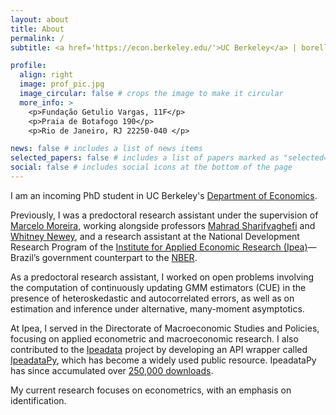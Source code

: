 ```yaml
---
layout: about
title: About
permalink: /
subtitle: <a href='https://econ.berkeley.edu/'>UC Berkeley</a> | borelli@berkeley.edu

profile:
  align: right
  image: prof_pic.jpg
  image_circular: false # crops the image to make it circular
  more_info: >
    <p>Fundação Getulio Vargas, 11F</p>
    <p>Praia de Botafogo 190</p>
    <p>Rio de Janeiro, RJ 22250-040 </p>

news: false # includes a list of news items
selected_papers: false # includes a list of papers marked as "selected={true}"
social: false # includes social icons at the bottom of the page
---
```


I am an incoming PhD student in UC Berkeley's [Department of Economics](https://econ.berkeley.edu/).

Previously, I was a predoctoral research assistant under the supervision of [Marcelo Moreira](https://sites.google.com/site/moreiramarceloj/), working alongside professors [Mahrad Sharifvaghefi](https://sites.google.com/view/mahrad) and [Whitney Newey](https://economics.mit.edu/people/faculty/whitney-newey), and a research assistant at the National Development Research Program of the [Institute for Applied Economic Research (Ipea)](http://www.ipeadata.gov.br/Default.aspx)—Brazil’s government counterpart to the [NBER](https://www.nber.org/). 

As a predoctoral research assistant, I worked on open problems involving the computation of continuously updating GMM estimators (CUE) in the presence of heteroskedastic and autocorrelated errors, as well as on estimation and inference under alternative, many-moment asymptotics.

At Ipea, I served in the Directorate of Macroeconomic Studies and Policies, focusing on applied econometric and macroeconomic research. I also contributed to the [Ipeadata](http://www.ipeadata.gov.br/Default.aspx) project by developing an API wrapper called [IpeadataPy](https://github.com/luanborelli/ipeadatapy), which has become a widely used public resource. IpeadataPy has since accumulated over [250,000 downloads](https://www.pepy.tech/projects/ipeadatapy).

My current research focuses on econometrics, with an emphasis on identification.